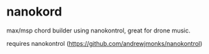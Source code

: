 nanokord
========

max/msp chord builder using nanokontrol, great for drone music.

requires nanokontrol (https://github.com/andrewjmonks/nanokontrol)
